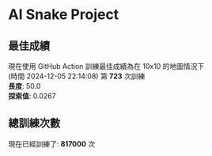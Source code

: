
# AI Snake Project

## **最佳成績**








































































































































現在使用 GitHub Action 訓練最佳成績為在 10x10 的地圖情況下  
(時間 2024-12-05 22:14:08) 第 **723** 次訓練  
**長度**: 50.0  
**探索值**: 0.0267

















































































































































































































































































## 總訓練次數
現在已經訓練了: **817000** 次
